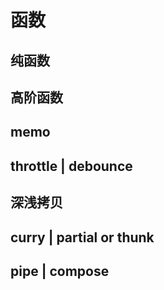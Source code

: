 # 函数

## 纯函数

## 高阶函数

## memo

## throttle | debounce

## 深浅拷贝

## curry | partial  or  thunk

## pipe | compose



